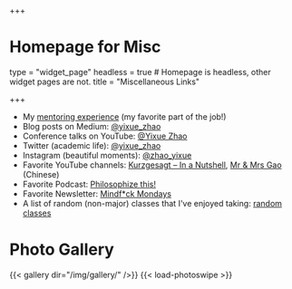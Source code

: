+++
# Homepage for Misc

type = "widget_page"
headless = true  # Homepage is headless, other widget pages are not.
title = "Miscellaneous Links"

+++

- My [mentoring experience](/~yixuezhao/mentoring) (my favorite part of the job!)
- Blog posts on Medium: [@yixue_zhao](https://yixue-zhao.medium.com/)
- Conference talks on YouTube: [@Yixue Zhao](https://www.youtube.com/playlist?list=PLFckxHEE6q5vc-si0DTEVA7gg_Z7x0Wwj)
- Twitter (academic life): [@yixue_zhao](https://twitter.com/yixue_zhao)
- Instagram (beautiful moments): [@zhao_yixue](https://www.instagram.com/zhao_yixue)
- Favorite YouTube channels: [Kurzgesagt – In a Nutshell](https://www.youtube.com/channel/UCsXVk37bltHxD1rDPwtNM8Q), [Mr & Mrs Gao](https://www.youtube.com/channel/UCMUnInmOkrWN4gof9KlhNmQ) (Chinese) 
- Favorite Podcast: [Philosophize this!](https://www.philosophizethis.org/)
- Favorite Newsletter: [Mindf*ck Mondays](https://markmanson.net/newsletters)
- A list of random (non-major) classes that I've enjoyed taking: [random classes](/~yixuezhao/classes)
  

# Photo Gallery

{{< gallery dir="/img/gallery/" />}} {{< load-photoswipe >}}

<!-- 
{{< gallery >}}
  {{< figure src="img/pubheader.jpg" caption="Grace Hopper Celebration 2015">}}
  {{< figure src="img/gallery/Grand Canyon.jpg" caption="Grad Cohort 2017">}}
{{< /gallery >}}
 -->